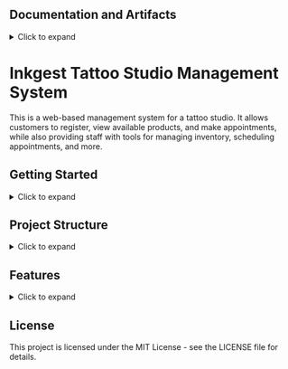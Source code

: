 ## Documentation and Artifacts
<details>
<summary>Click to expand</summary>
 
## [Elevator Pitch](elevator_pitch.md)
 
## [Canva MVP](canvas-mvp.md)

## [Realese Planning]release_planning.md)

## [Solution Development](solution_development.md)
 
## [Test and Validation](validation.md)

</details>


# Inkgest Tattoo Studio Management System
This is a web-based management system for a tattoo studio. It allows customers to register, view available products, and make appointments, while also providing staff with tools for managing inventory, scheduling appointments, and more.

## Getting Started
<details>
<summary>Click to expand</summary>

### Prerequisites
- Node.js
- MongoDB

### Installation
1. Clone the repo

``` 
    git clone  https://github.com/SkiereszDiego/InkGest.git
```

2. Install NPM packages in the root and client directories
``` 
    cd inkgest
    npm install
    cd client
    npm install
``` 
3. Create a .env file in the root directory and add the following variables
``` 
    MONGO_URI=your_mongodb_uri
    JWT_SECRET=your_jwt_secret
``` 
4. Start the application
``` 
    npm run dev
``` 
This will start the server and client applications concurrently.

</details>

## Project Structure
<details>
<summary>Click to expand</summary>
The project is organized into separate directories for the frontend and backend applications. <br>
Here's a breakdown of the project structure:

```
inkgest/
├── server/
│   ├── config/                  
│   │   └── db.js                
│   ├── controllers/
│   │   ├── client_controller.js                      
│   │   ├── inventory_controller.js
│   │   └── users_controller.js
│   ├── middleware/              
│   │   ├── log_middleware.js
│   │   └── login_middleware.js 
│   ├── models/       
│   │   ├── anamnese_model.js
│   │   ├── client_model.js
│   │   ├── inventory_model.js
│   │   └── users_model.js  
│   ├── routes/
│   │   ├── client_route.js                  
│   │   ├── inventory_route.js
│   │   ├── login_route.js
│   │   └── users_route.js
│   ├── .env
│   ├── app.js
│   ├── package.json
│   └── ...
├── LICENSE
├── README.md 
 
```

### Frontend
The frontend will be built using Angular and will be located in the client directory. The directory structure is as follows:

- public/: contains the app.html file and other public assets
- src/: contains the React components and application logic
    - components/: contains the reusable React components used throughout the application
    - App.js: the root component of the application

### Backend
The backend is built using Node.js and Express, and communicates with the MongoDB database using Mongoose. The directory structure is as follows:

- controllers/: contains the controllers that handle requests and responses
- models/: contains the Mongoose models for the MongoDB collections
- routes/: contains the Express routes for the API endpoints
- app.js: the main entry point for the backend application
</details>

## Features

<details>
<summary>Click to expand</summary>

### Customer Registration
Customers can register for an account and view their account information, including their appointment history and any products they've purchased.

### Product Registration
Staff can add new products to the system, including information about the product, such as name, price, and quantity on hand.

### User Registration
Staff can create new user accounts, assign roles and permissions, and manage user accounts.

### Inventory Control
Staff can manage the inventory of products, including viewing product information, adding new products, and updating product information.

### Gift Card System
Customers can purchase gift cards, which can be redeemed for products or services at the studio. Staff can view gift card balances and redeem gift cards as payment for appointments and purchases.
</details>

## License
This project is licensed under the MIT License - see the LICENSE file for details.
